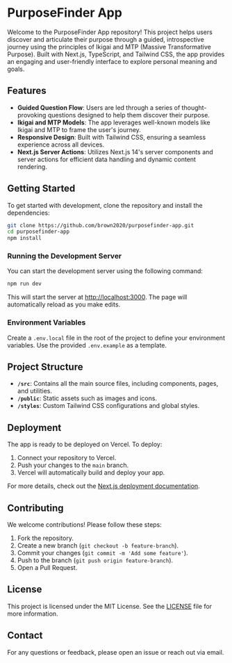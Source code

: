 # PurposeFinder App

Welcome to the PurposeFinder App repository! This project helps users discover and articulate their purpose through a guided, introspective journey using the principles of Ikigai and MTP (Massive Transformative Purpose). Built with Next.js, TypeScript, and Tailwind CSS, the app provides an engaging and user-friendly interface to explore personal meaning and goals.

## Features

- **Guided Question Flow**: Users are led through a series of thought-provoking questions designed to help them discover their purpose.
- **Ikigai and MTP Models**: The app leverages well-known models like Ikigai and MTP to frame the user's journey.
- **Responsive Design**: Built with Tailwind CSS, ensuring a seamless experience across all devices.
- **Next.js Server Actions**: Utilizes Next.js 14's server components and server actions for efficient data handling and dynamic content rendering.

## Getting Started

To get started with development, clone the repository and install the dependencies:

```bash
git clone https://github.com/brown2020/purposefinder-app.git
cd purposefinder-app
npm install
```

### Running the Development Server

You can start the development server using the following command:

```bash
npm run dev
```

This will start the server at [http://localhost:3000](http://localhost:3000). The page will automatically reload as you make edits.

### Environment Variables

Create a `.env.local` file in the root of the project to define your environment variables. Use the provided `.env.example` as a template.

## Project Structure

- **`/src`**: Contains all the main source files, including components, pages, and utilities.
- **`/public`**: Static assets such as images and icons.
- **`/styles`**: Custom Tailwind CSS configurations and global styles.

## Deployment

The app is ready to be deployed on Vercel. To deploy:

1. Connect your repository to Vercel.
2. Push your changes to the `main` branch.
3. Vercel will automatically build and deploy your app.

For more details, check out the [Next.js deployment documentation](https://nextjs.org/docs/deployment).

## Contributing

We welcome contributions! Please follow these steps:

1. Fork the repository.
2. Create a new branch (`git checkout -b feature-branch`).
3. Commit your changes (`git commit -m 'Add some feature'`).
4. Push to the branch (`git push origin feature-branch`).
5. Open a Pull Request.

## License

This project is licensed under the MIT License. See the [LICENSE](LICENSE) file for more information.

## Contact

For any questions or feedback, please open an issue or reach out via email.
